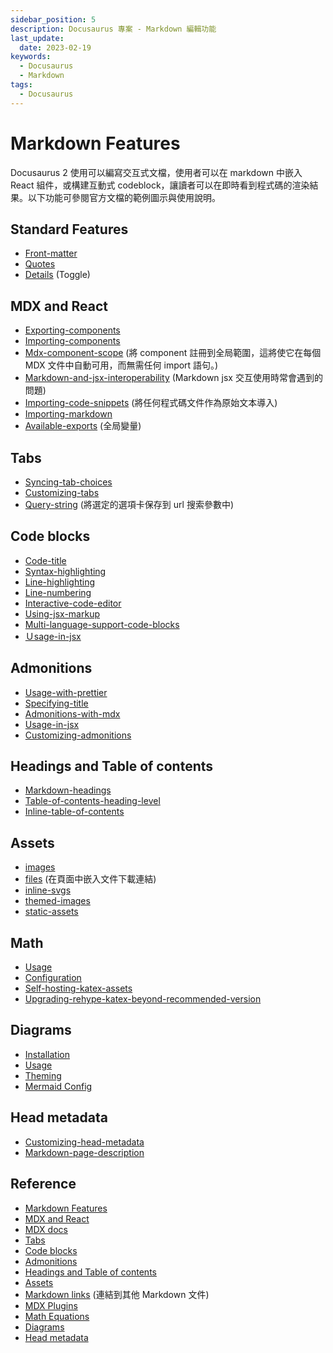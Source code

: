 ```yaml
---
sidebar_position: 5
description: Docusaurus 專案 - Markdown 編輯功能
last_update:
  date: 2023-02-19
keywords:
  - Docusaurus
  - Markdown
tags:
  - Docusaurus
---
```


# Markdown Features
Docusaurus 2 使用可以編寫交互式文檔，使用者可以在 markdown 中嵌入 React 組件，或構建互動式 codeblock，讓讀者可以在即時看到程式碼的渲染結果。以下功能可參閱官方文檔的範例圖示與使用說明。

## Standard Features

- [Front-matter](https://docusaurus.io/docs/markdown-features#front-matter)
- [Quotes](https://docusaurus.io/docs/markdown-features#quotes)
- [Details](https://docusaurus.io/docs/markdown-features#details) (Toggle)

## MDX and React

- [Exporting-components](https://docusaurus.io/docs/markdown-features/react#exporting-components)
- [Importing-components](https://docusaurus.io/docs/markdown-features/react#importing-components)
- [Mdx-component-scope](https://docusaurus.io/docs/markdown-features/react#mdx-component-scope)  (將 component 註冊到全局範圍，這將使它在每個 MDX 文件中自動可用，而無需任何 import 語句。)
- [Markdown-and-jsx-interoperability](https://docusaurus.io/docs/markdown-features/react#markdown-and-jsx-interoperability)  (Markdown jsx 交互使用時常會遇到的問題)
- [Importing-code-snippets](https://docusaurus.io/docs/markdown-features/react#importing-code-snippets)  (將任何程式碼文件作為原始文本導入)
- [Importing-markdown](https://docusaurus.io/docs/markdown-features/react#importing-markdown)
- [Available-exports](https://docusaurus.io/docs/markdown-features/react#available-exports)  (全局變量)

## Tabs

- [Syncing-tab-choices](https://docusaurus.io/docs/markdown-features/tabs?current-os=ios#syncing-tab-choices)
- [Customizing-tabs](https://docusaurus.io/docs/markdown-features/tabs?current-os=ios#customizing-tabs)
- [Query-string](https://docusaurus.io/docs/markdown-features/tabs?current-os=ios#query-string) (將選定的選項卡保存到 url 搜索參數中)

## Code blocks

- [Code-title](https://docusaurus.io/docs/markdown-features/code-blocks#code-title)
- [Syntax-highlighting](https://docusaurus.io/docs/markdown-features/code-blocks#syntax-highlighting)
- [Line-highlighting](https://docusaurus.io/docs/markdown-features/code-blocks#line-highlighting)
- [Line-numbering](https://docusaurus.io/docs/markdown-features/code-blocks#line-numbering)
- [Interactive-code-editor](https://docusaurus.io/docs/markdown-features/code-blocks#interactive-code-editor)
- [Using-jsx-markup](https://docusaurus.io/docs/markdown-features/code-blocks#using-jsx-markup)
- [Multi-language-support-code-blocks](https://docusaurus.io/docs/markdown-features/code-blocks#multi-language-support-code-blocks)
- [Ｕsage-in-jsx](https://docusaurus.io/docs/markdown-features/code-blocks#usage-in-jsx)

## Admonitions

- [Usage-with-prettier](https://docusaurus.io/docs/markdown-features/admonitions#usage-with-prettier)
- [Specifying-title](https://docusaurus.io/docs/markdown-features/admonitions#specifying-title)
- [Admonitions-with-mdx](https://docusaurus.io/docs/markdown-features/admonitions#admonitions-with-mdx)
- [Usage-in-jsx](https://docusaurus.io/docs/markdown-features/admonitions#usage-in-jsx)
- [Customizing-admonitions](https://docusaurus.io/docs/markdown-features/admonitions#customizing-admonitions)

## Headings and Table of contents

- [Markdown-headings](https://docusaurus.io/docs/markdown-features/toc#markdown-headings)
- [Table-of-contents-heading-level](https://docusaurus.io/docs/markdown-features/toc#table-of-contents-heading-level)
- [Inline-table-of-contents](https://docusaurus.io/docs/markdown-features/toc#inline-table-of-contents)

## Assets

- [images](https://docusaurus.io/docs/markdown-features/assets#images)
- [files](https://docusaurus.io/docs/markdown-features/assets#files)  (在頁面中嵌入文件下載連結)
- [inline-svgs](https://docusaurus.io/docs/markdown-features/assets#inline-svgs)
- [themed-images](https://docusaurus.io/docs/markdown-features/assets#themed-images)
- [static-assets](https://docusaurus.io/docs/markdown-features/assets#static-assets)

## Math

- [Usage](https://docusaurus.io/docs/markdown-features/math-equations#usage)
- [Configuration](https://docusaurus.io/docs/markdown-features/math-equations#configuration)
- [Self-hosting-katex-assets](https://docusaurus.io/docs/markdown-features/math-equations#self-hosting-katex-assets)
- [Upgrading-rehype-katex-beyond-recommended-version](https://docusaurus.io/docs/markdown-features/math-equations#upgrading-rehype-katex-beyond-recommended-version)

## Diagrams

- [Installation](https://docusaurus.io/docs/markdown-features/diagrams#installation)
- [Usage](https://docusaurus.io/docs/markdown-features/diagrams#usage)
- [Theming](https://docusaurus.io/docs/markdown-features/diagrams#theming)
- [Mermaid Config](https://docusaurus.io/docs/markdown-features/diagrams#configuration)

## Head metadata

- [Customizing-head-metadata](https://docusaurus.io/docs/markdown-features/head-metadata#customizing-head-metadata)
- [Markdown-page-description](https://docusaurus.io/docs/markdown-features/head-metadata#markdown-page-description)

## Reference

- [Markdown Features](https://docusaurus.io/docs/markdown-features)
- [MDX and React](https://docusaurus.io/docs/markdown-features/react)
- [MDX docs](https://mdxjs.com/)
- [Tabs](https://docusaurus.io/docs/markdown-features/tabs)
- [Code blocks](https://docusaurus.io/docs/markdown-features/code-blocks)
- [Admonitions](https://docusaurus.io/docs/markdown-features/admonitions)
- [Headings and Table of contents](https://docusaurus.io/docs/markdown-features/toc)
- [Assets](https://docusaurus.io/docs/markdown-features/assets)
- [Markdown links](https://docusaurus.io/docs/markdown-features/links) (連結到其他 Markdown 文件)
- [MDX Plugins](https://docusaurus.io/docs/markdown-features/plugins)
- [Math Equations](https://docusaurus.io/docs/markdown-features/math-equations)
- [Diagrams](https://docusaurus.io/docs/markdown-features/diagrams)
- [Head metadata](https://docusaurus.io/docs/markdown-features/head-metadata)